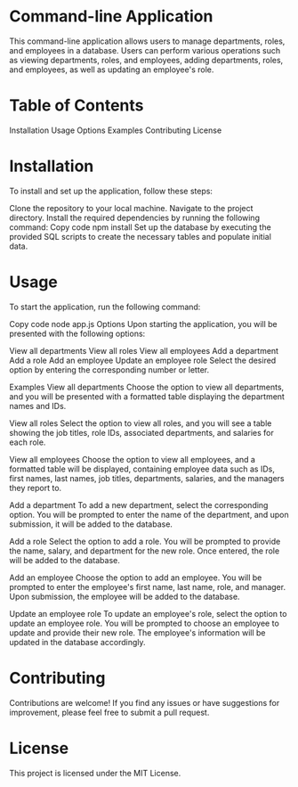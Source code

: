 # Command-line Application
This command-line application allows users to manage departments, roles, and employees in a database. Users can perform various operations such as viewing departments, roles, and employees, adding departments, roles, and employees, as well as updating an employee's role.

# Table of Contents
Installation
Usage
Options
Examples
Contributing
License

# Installation
To install and set up the application, follow these steps:

Clone the repository to your local machine.
Navigate to the project directory.
Install the required dependencies by running the following command:
Copy code
npm install
Set up the database by executing the provided SQL scripts to create the necessary tables and populate initial data.
# Usage
To start the application, run the following command:

Copy code
node app.js
Options
Upon starting the application, you will be presented with the following options:

View all departments
View all roles
View all employees
Add a department
Add a role
Add an employee
Update an employee role
Select the desired option by entering the corresponding number or letter.

Examples
View all departments
Choose the option to view all departments, and you will be presented with a formatted table displaying the department names and IDs.

View all roles
Select the option to view all roles, and you will see a table showing the job titles, role IDs, associated departments, and salaries for each role.

View all employees
Choose the option to view all employees, and a formatted table will be displayed, containing employee data such as IDs, first names, last names, job titles, departments, salaries, and the managers they report to.

Add a department
To add a new department, select the corresponding option. You will be prompted to enter the name of the department, and upon submission, it will be added to the database.

Add a role
Select the option to add a role. You will be prompted to provide the name, salary, and department for the new role. Once entered, the role will be added to the database.

Add an employee
Choose the option to add an employee. You will be prompted to enter the employee's first name, last name, role, and manager. Upon submission, the employee will be added to the database.

Update an employee role
To update an employee's role, select the option to update an employee role. You will be prompted to choose an employee to update and provide their new role. The employee's information will be updated in the database accordingly.

# Contributing
Contributions are welcome! If you find any issues or have suggestions for improvement, please feel free to submit a pull request.

# License
This project is licensed under the MIT License.